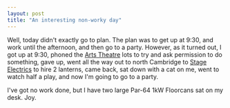 ```yaml
---
layout: post
title: "An interesting non-worky day"
---
```

Well, today didn't exactly go to plan. The plan was to get up at 9:30, and
work until the afternoon, and then go to a party. However, as it turned out, I
got up at 9:30, phoned the [Arts Theatre][1] lots to try and ask permission to
do something, gave up, went all the way out to north Cambridge to [Stage
Electrics][2] to hire 2 lanterns, came back, sat down with a cat on me, went
to watch half a play, and now I'm going to go to a party.

I've got no work done, but I have two large Par-64 1kW Floorcans sat on my
desk. Joy.

   [1]: http://www.cambridgeartstheatre.com/

   [2]: http://www.stage-electrics.co.uk/eweb/index.htm
